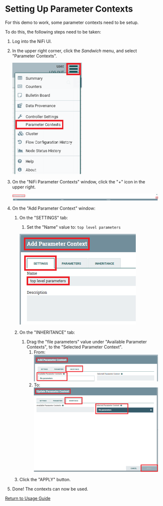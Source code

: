 # Setting Up Parameter Contexts

For this demo to work, some parameter contexts need to be setup.

To do this, the following steps need to be taken:

1. Log into the NiFi UI.
2. In the upper right corner, click the _Sandwich_ menu, and select "Parameter Contexts".

   ![parameter-contexts.png](screenshots/parameter-contexts.png)
3. On the "NiFi Parameter Contexts" window, click the "+" icon in the upper right.

   ![add-param-context.png](screenshots/add-param-context.png)
4. On the "Add Parameter Context" window:
    1. On the "SETTINGS" tab:
        1. Set the "Name" value to: `top level parameters`

       ![top-level-param-name.png](screenshots/top-level-param-name.png)
    2. On the "INHERITANCE" tab:
        1. Drag the "file parameters" value under "Available Parameter Contexts", to the "Selected Parameter Context".
            1. From:
               ![unselected-file-params.png](screenshots/unselected-file-params.png)
            2. To:
               ![selected-file-params.png](screenshots/selected-file-params.png)
    3. Click the "APPLY" button.
5. Done! The contexts can now be used.

[Return to Usage Guide](../../README.md#usage)
